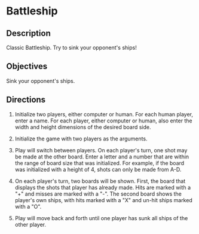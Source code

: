 # Battleship

## Description

Classic Battleship. Try to sink your opponent's ships!

## Objectives

Sink your opponent's ships.

## Directions

1. Initialize two players, either computer or human. For each human player, enter
a name.  For each player, either computer or human, also enter the width and
height dimensions of the desired board side.  

2. Initialize the game with two players as the arguments.

3. Play will switch between players. On each player's turn, one shot may be
made at the other board. Enter a letter and a number that are within the range
of board size that was initialized. For example, if the board was initialized
with a height of 4, shots can only be made from A-D.

4. On each player's turn, two boards will be shown. First, the board that
displays the shots that player has already made. Hits are marked with a "+"
and misses are marked with a "-". The second board shows the player's own ships,
with hits marked with a "X" and un-hit ships marked with a "O".

5. Play will move back and forth until one player has sunk all ships of the
other player.
